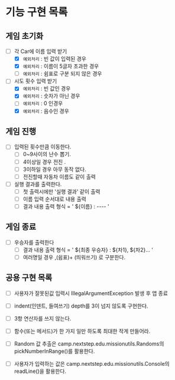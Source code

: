 # 기능 구현 목록
## 게임 초기화
- [ ] 각 Car에 이름 입력 받기
  - [x] `예외처리` : 빈 값이 입력된 경우
  - [x] `예외처리` : 이름이 5글자 초과한 경우
  - [ ] `예외처리` : 쉼표로 구분 되지 않은 경우
- [ ] 시도 횟수 입력 받기
  - [x] `예외처리` : 빈 값인 경우
  - [x] `예외처리` : 숫자가 아닌 경우
  - [ ] `예외처리` : 0 인경우
  - [x] `예외처리` : 음수인 경우
## 게임 진행
- [ ] 입력된 횟수만큼 이동한다.
  - [ ] 0~9사이의 난수 뽑기.
  - [ ] 4이상일 경우 전진 .
  - [ ] 3이하일 경우 아무 동작 없다.
  - [ ] 전진할때 자동차 이름도 같이 출력
- [ ] 실행 결과를 출력한다.
  - [ ] 첫 출력시에만 '실행 결과' 같이 출력
  - [ ] 이름 입력 순서대로 내용 출력
  - [ ] 결과 내용 출력 형식 = ' ${이름} : ---- '
## 게임 종료
- [ ] 우승자를 출력한다
  - [ ] 결과 내용 출력 형식 = ' ${최종 우승자} : ${차1}, ${차2}...  '
  - [ ] 여러명일 경우 ,(쉼표)+ (띄워쓰기) 로 구분한다.

## 공용 구현 목록

- [ ] 사용자가 잘못된값 입력시 IllegalArgumentException 발생 후 앱 종료
- [ ] indent(인덴트, 들여쓰기) depth를 3이 넘지 않도록 구현한다.
- [ ] 3항 연산자를 쓰지 않는다.
- [ ] 함수(또는 메서드)가 한 가지 일만 하도록 최대한 작게 만들어라.
- [ ] Random 값 추출은 camp.nextstep.edu.missionutils.Randoms의 pickNumberInRange()를 활용한다.
- [ ] 사용자가 입력하는 값은 camp.nextstep.edu.missionutils.Console의 readLine()을 활용한다.
  